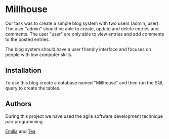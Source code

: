# Millhouse

 

Our task was to create a simple blog system with two users (admin, user). The user "admin" should be able to create, update and delete entries and comments. The user "user" are only able to view entries and add comments to the posted entries.

 

The blog system should have a user friendly interface and focuses on people with low computer skills. 

 

## Installation

 

To use this blog create a database named "Millhouse" and then run the SQL query to create the tables. 

 

## Authors
During this project we have used the agile software development technique pair programming.

[Emilia](https://github.com/emiliajosefsson) and
[Tea](https://github.com/teacarolina)